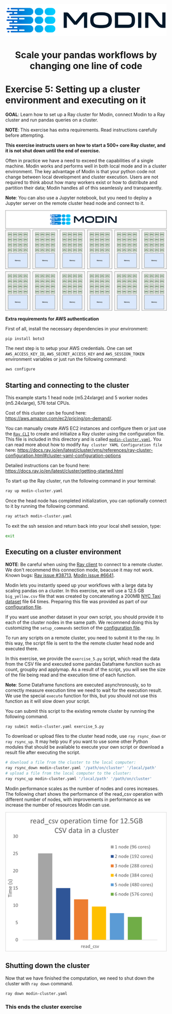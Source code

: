 ![LOGO](../../../img/MODIN_ver2_hrz.png)

<center>
<h1>Scale your pandas workflows by changing one line of code</h2>
</center>

# Exercise 5: Setting up a cluster environment and executing on it

**GOAL**: Learn how to set up a Ray cluster for Modin, connect Modin to a Ray cluster and run pandas queries on a cluster.

**NOTE**: This exercise has extra requirements. Read instructions carefully before attempting. 

**This exercise instructs users on how to start a 500+ core Ray cluster,
and it is not shut down until the end of exercise.**

Often in practice we have a need to exceed the capabilities of a single machine.
Modin works and performs well in both local mode and in a cluster environment.
The key advantage of Modin is that your python code not change between
local development and cluster execution. Users are not required to think about
how many workers exist or how to distribute and partition their data;
Modin handles all of this seamlessly and transparently.

**Note**: You can also use a Jupyter notebook, but you need to deploy a Jupyter server 
on the remote cluster head node and connect to it.

![Cluster](../../../img/modin_cluster.png)

**Extra requirements for AWS authentication**

First of all, install the necessary dependencies in your environment:

```bash
pip install boto3
```

The next step is to setup your AWS credentials. One can set  `AWS_ACCESS_KEY_ID`, 
`AWS_SECRET_ACCESS_KEY` and `AWS_SESSION_TOKEN` environment variables or
just run the following command:

```bash
aws configure
```

## Starting and connecting to the cluster

This example starts 1 head node (m5.24xlarge) and 5 worker nodes (m5.24xlarge), 576 total CPUs.

Cost of this cluster can be found here: https://aws.amazon.com/ec2/pricing/on-demand/.

You can manually create AWS EC2 instances and configure them or just use the 
[`Ray CLI`](https://docs.ray.io/en/latest/cluster/vms/getting-started.html#running-applications-on-a-ray-cluster)
to create and initialize a Ray cluster using the configuration file. This file is included in this directory and is called
[`modin-cluster.yaml`](https://github.com/modin-project/modin/blob/master/examples/tutorial/jupyter/execution/pandas_on_ray/cluster/modin-cluster.yaml).
You can read more about how to modify `Ray cluster YAML Configuration file` here:
https://docs.ray.io/en/latest/cluster/vms/references/ray-cluster-configuration.html#cluster-yaml-configuration-options

Detailed instructions can be found here: https://docs.ray.io/en/latest/cluster/getting-started.html

To start up the Ray cluster, run the following command in your terminal:

```bash
ray up modin-cluster.yaml
```

Once the head node has completed initialization, you can optionally connect to it by running the following command.

```bash
ray attach modin-cluster.yaml
```

To exit the ssh session and return back into your local shell session, type:

```bash
exit
```

## Executing on a cluster environment

**NOTE**: Be careful when using the [Ray client](https://docs.ray.io/en/latest/cluster/running-applications/job-submission/ray-client.html)
to connect to a remote cluster. We don't recommend this connection mode, beacuse it may not work. Known bugs:
[Ray issue #38713](https://github.com/ray-project/ray/issues/38713), [Modin issue #6641](https://github.com/modin-project/modin/issues/6641).

Modin lets you instantly speed up your workflows with a large data by scaling pandas on a cluster.
In this exercise, we will use a 12.5 GB `big_yellow.csv` file that was created by concatenating a 200MB 
[NYC Taxi dataset](https://modin-datasets.intel.com/testing/yellow_tripdata_2015-01.csv) 
file 64 times. Preparing this file was provided as part of our [configuration file](https://github.com/modin-project/modin/blob/master/examples/tutorial/jupyter/execution/pandas_on_ray/cluster/modin-cluster.yaml).

If you want use another dataset in your own script, you should provide it to each of the cluster nodes in the same path.
We recomnend doing this by customizing the `setup_commands` section of the [configuration file](https://github.com/modin-project/modin/blob/master/examples/tutorial/jupyter/execution/pandas_on_ray/cluster/modin-cluster.yaml).

To run any scripts on a remote cluster, you need to submit it to the ray. In this way, the script file 
is sent to the the remote cluster head node and executed there. 

In this exercise, we provide the `exercise_5.py` script, which read the data from the CSV file and executed 
some pandas Dataframe function such as count, groupby and applymap. As a result of the script, you will see 
the size of the file being read and the execution time of each function.

**Note**: Some Dataframe functions are executed asynchronously, so to correctly measure execution time 
we need to wait for the execution result. We use the special `execute` function for this, 
but you should not use this function as it will slow down your script.

You can submit this script to the existing remote cluster by running the following command.

```bash
ray submit modin-cluster.yaml exercise_5.py
```

To download or upload files to the cluster head node, use `ray rsync_down` or `ray rsync_up`. It may help you if you want to use
some other Python modules that should be available to execute your own script or download a result file after executing the script.

```bash
# download a file from the cluster to the local computer:
ray rsync_down modin-cluster.yaml '/path/on/cluster' '/local/path'
# upload a file from the local computer to the cluster:
ray rsync_up modin-cluster.yaml '/local/path' '/path/on/cluster'
```

Modin performance scales as the number of nodes and cores increases. The following chart shows
the performance of the read_csv operation with different number of nodes, with improvements in
performance as we increase the number of resources Modin can use.

![ClusterPerf](../../../img/modin_cluster_perf.png)

## Shutting down the cluster

Now that we have finished the computation, we need to shut down the cluster with `ray down` command.

```bash
ray down modin-cluster.yaml
```

### This ends the cluster exercise
